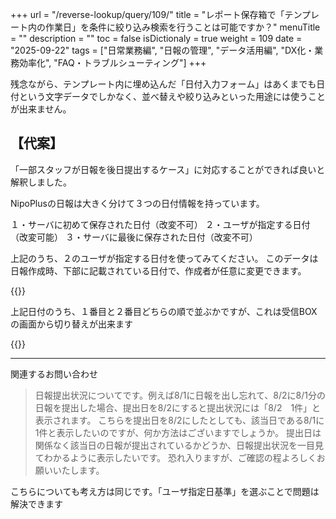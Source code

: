 +++
url = "/reverse-lookup/query/109/"
title = "レポート保存箱で「テンプレート内の作業日」を条件に絞り込み検索を行うことは可能ですか？"
menuTitle = ""
description = ""
toc = false
isDictionaly = true
weight = 109
date = "2025-09-22"
tags = ["日常業務編", "日報の管理", "データ活用編", "DX化・業務効率化", "FAQ・トラブルシューティング"]
+++

残念ながら、テンプレート内に埋め込んだ「日付入力フォーム」はあくまでも日付という文字データでしかなく、並べ替えや絞り込みといった用途には使うことが出来ません。

## 【代案】

「一部スタッフが日報を後日提出するケース」に対応することができれば良いと解釈しました。

NipoPlusの日報は大きく分けて３つの日付情報を持っています。

１・サーバに初めて保存された日付（改変不可）
２・ユーザが指定する日付（改変可能）
３・サーバに最後に保存された日付（改変不可）

上記のうち、２のユーザが指定する日付を使ってみてください。
このデータは日報作成時、下部に記載されている日付で、作成者が任意に変更できます。

{{<iTablet filename="img/p1" msg="" alice="ok">}}

上記日付のうち、１番目と２番目どちらの順で並ぶかですが、これは受信BOXの画面から切り替えが出来ます

{{<iTablet filename="img/p2" msg="" alice="ok">}}

---

関連するお問い合わせ

> 日報提出状況についてです。例えば8/1に日報を出し忘れて、8/2に8/1分の日報を提出した場合、提出日を8/2にすると提出状況には「8/2　1件」と表示されます。
> こちらを提出日を8/2にしたとしても、該当日である8/1に1件と表示したいのですが、何か方法はございますでしょうか。
> 提出日は関係なく該当日の日報が提出されているかどうか、日報提出状況を一目見てわかるように表示したいです。
> 恐れ入りますが、ご確認の程よろしくお願いいたします。

こちらについても考え方は同じです。「ユーザ指定日基準」を選ぶことで問題は解決できます

